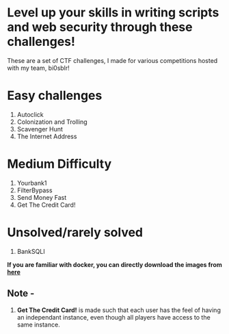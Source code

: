 # Level up your skills in writing scripts and web security through these challenges!
These are a set of CTF challenges, I made for various competitions hosted with my team, bi0sblr!

# Easy challenges
1. Autoclick
2. Colonization and Trolling
3. Scavenger Hunt
4. The Internet Address

# Medium Difficulty
1. Yourbank1
2. FilterBypass
3. Send Money Fast
4. Get The Credit Card!

# Unsolved/rarely solved
1. BankSQLI


**If you are familiar with docker, you can directly download the images from [here](https://hub.docker.com/u/ryuou02)**

## Note - 
1. **Get The Credit Card!** is made such that each user has the feel of having an independant instance, even though all players have access to the same instance.
